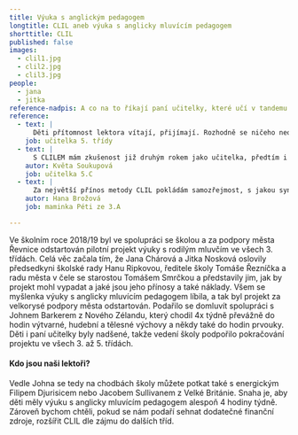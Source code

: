 ```yaml
---
title: Výuka s anglickým pedagogem
longtitle: CLIL aneb výuka s anglicky mluvícím pedagogem
shorttitle: CLIL
published: false
images:
  - clil1.jpg
  - clil2.jpg
  - clil3.jpg
people:
  - jana
  - jitka
reference-nadpis: A co na to říkají paní učitelky, které učí v tandemu s našimi lektory?
reference:
  - text: |
      Děti přítomnost lektora vítají, přijímají. Rozhodně se ničeho neobávají ani nezažívají stres, že nerozumí všemu, co lektor říká. Za největší přínos této metody považuji každodenní možnost žáků přicházet do styku s anglickým jazykem v nejrůznějších situacích a předmětech. Spolupráce s anglickým pedagogem je výborná.
    job: učitelka 5. třídy
  - text: |
      S CLILEM mám zkušenost již druhým rokem jako učitelka, předtím i z pozice asistentky. Děti se hravou formou seznamují s angličtinou - hrají hry, zpívají písničky nebo se učí s interaktivní tabulí. Jako největší přínos vidím možnost naslouchat angličtině a načerpat správnou výslovnost. Dále i to, že výuka probíhá jinou formou oproti standardním hodinám. Spolupráce s rodilými mluvčími je úplně bezvadná. Rozhodně děti nemusí mít strach, když něčemu hned nerozumí, pomůže jim buď spolužák, učitel nebo i sám anglicky mluvící pedagog.
    autor: Květa Soukupová
    job: učitelka 5.C
  - text: |
      Za největší přínos metody CLIL pokládám samozřejmost, s jakou syn angličtinu při výuce bere. Vždy slyším „dělali jsme...“, „hráli jsme...“ Neslyším stížnosti, že by něčemu anglicky nerozuměl nebo že by se cítil nepříjemně. Naopak, na každou hodinu se těší. Nebojí se používat slovní zásobu, kterou má, i když je zatím malá. Snaží se komunikovat. Palec nahoru dávám také výslovnosti, zlepšila se.  
    autor: Hana Brožová
    job: maminka Péti ze 3.A

---
```

Ve školním roce 2018/19 byl ve spolupráci se školou a za podpory města Řevnice odstartován pilotní projekt výuky s rodilým mluvčím ve všech 3. třídách. Celá věc začala tím, že Jana Chárová a Jitka Nosková oslovily předsedkyni školské rady Hanu Ripkovou, ředitele školy Tomáše Řezníčka a radu města v čele se starostou Tomášem Smrčkou a představily jim, jak by projekt mohl vypadat a jaké jsou jeho přínosy a také náklady. Všem se myšlenka výuky s anglicky mluvícím pedagogem líbila, a tak byl projekt za velkorysé podpory města odstartován. Podařilo se domluvít spolupráci s Johnem Barkerem z Nového Zélandu, který chodil 4x týdně převážně do hodin výtvarné, hudební a tělesné výchovy a někdy také do hodin prvouky. Děti i paní učitelky byly nadšené, takže vedení školy podpořilo pokračování projektu ve všech 3. až 5. třídách. 
<!--vice-->

#### Kdo jsou naši lektoři?

Vedle Johna se tedy na chodbách školy můžete potkat také s energickým Filipem Djurisicem nebo Jacobem Sullivanem z Velké Británie. Snaha je, aby děti měly výuku s anglicky mluvícím pedagogem alespoň 4 hodiny týdně. Zároveň bychom chtěli, pokud se nám podaří sehnat dodatečné finanční zdroje, rozšířit CLIL dle zájmu do dalších tříd.
